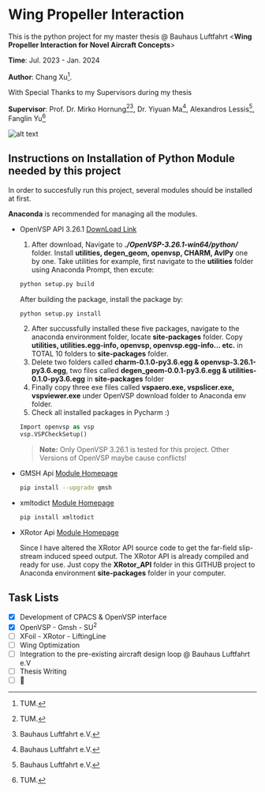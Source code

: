 # Wing Propeller Interaction
This is the python project  for my master thesis @ Bauhaus Luftfahrt <**Wing Propeller Interaction for Novel Aircraft Concepts**>

**Time**: Jul. 2023 - Jan. 2024

**Author**: Chang Xu[^1].

With Special Thanks to my Supervisors during my thesis

**Supervisor**: Prof. Dr. Mirko Hornung[^1][^2], Dr. Yiyuan Ma[^2], Alexandros Lessis[^2], Fanglin Yu[^1]
[^1]: TUM.
[^2]: Bauhaus Luftfahrt e.V.

![alt text](https://imgr1.flugrevue.de/image-169Gallery-86189129-1910293.jpg)

## Instructions on Installation of Python Module needed by this project
In order to succesfully run this project, several modules should be installed at first.

**Anaconda** is recommended for managing all the modules.
* OpenVSP API 3.26.1 [DownLoad Link](https://openvsp.org/download_old.php)
  1. After download, Navigate to ***./OpenVSP-3.26.1-win64/python/*** folder. Install **utilities, degen_geom, openvsp, CHARM, AvlPy** one by one.
  Take utilities for example, first navigate to the **utilities** folder using Anaconda Prompt, then excute:
  ```bash
  python setup.py build
  ```
  After building the package, install the package by:
  ```bash
  python setup.py install
  ```
  2. After succussfully installed these five packages, navigate to the anaconda environment folder, locate **site-packages** folder. Copy **utilities, utilities.egg-info, openvsp,
     openvsp.egg-info... etc.** in TOTAL 10 folders to **site-packages** folder.
  3. Delete two folders called **charm-0.1.0-py3.6.egg & openvsp-3.26.1-py3.6.egg**, two files called **degen_geom-0.0.1-py3.6.egg & utilities-0.1.0-py3.6.egg** in **site-packages** folder
  4. Finally copy three exe files called **vspaero.exe, vspslicer.exe, vspviewer.exe** under OpenVSP download folder to Anaconda env folder.
  5. Check all installed packages in Pycharm :)
  ```Python
  Import openvsp as vsp
  vsp.VSPCheckSetup()
  ```
  > **Note:** Only OpenVSP 3.26.1 is tested for this project. Other Versions of OpenVSP maybe cause conflicts!
* GMSH Api [Module Homepage](https://pypi.org/project/gmsh/)
  ```bash
  pip install --upgrade gmsh
  ```
* xmltodict [Module Homepage](https://pypi.org/project/xmltodict/)
  ```bash
  pip install xmltodict
  ```
* XRotor Api [Module Homepage](https://pypi.org/project/xrotor/)
  
  Since I have altered the XRotor API source code to get the far-field slip-stream induced speed output. The XRotor API is already compiled and ready for use.
  Just copy the **XRotor_API** folder in this GITHUB project to Anaconda environment **site-packages** folder in your computer.

  
## Task Lists
 - [x] Development of CPACS & OpenVSP interface
 - [x] OpenVSP - Gmsh - SU<sup>2</sup>
 - [ ] XFoil - XRotor - LiftingLine
 - [ ] Wing Optimization
 - [ ] Integration to the pre-existing aircraft design loop @ Bauhaus Luftfahrt e.V
 - [ ] Thesis Writing
 - [ ] :tada:
